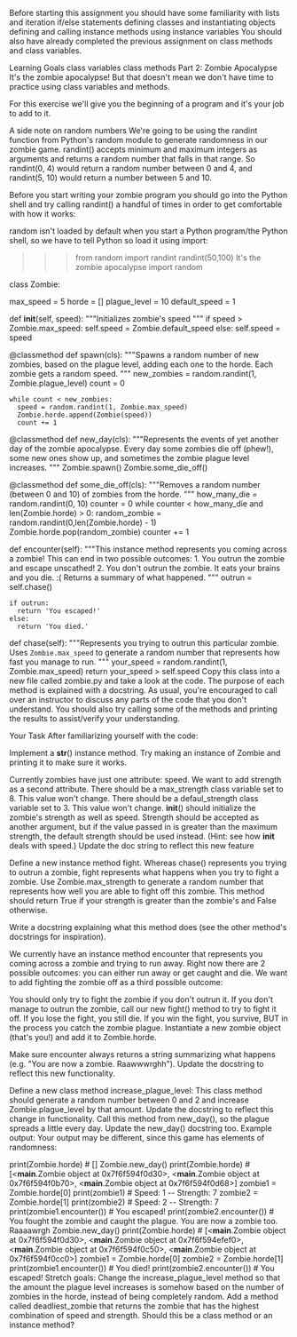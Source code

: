 Before starting this assignment you should have some familiarity with
lists and iteration
if/else statements
defining classes and instantiating objects
defining and calling instance methods
using instance variables
You should also have already completed the previous assignment on class methods and class variables.

Learning Goals
class variables
class methods
Part 2: Zombie Apocalypse
It's the zombie apocalypse! But that doesn't mean we don't have time to practice using class variables and methods.

For this exercise we'll give you the beginning of a program and it's your job to add to it.

A side note on random numbers
We're going to be using the randint function from Python's random module to generate randomness in our zombie game. randint() accepts minimum and maximum integers as arguments and returns a random number that falls in that range. So randint(0, 4) would return a random number between 0 and 4, and randint(5, 10) would return a number between 5 and 10.

Before you start writing your zombie program you should go into the Python shell and try calling randint() a handful of times in order to get comfortable with how it works:

random isn't loaded by default when you start a Python program/the Python shell, so we have to tell Python so load it using import:

>>>from random import randint
>>>randint(50,100)
It's the zombie apocalypse
import random

class Zombie:

  max_speed = 5
  horde = []
  plague_level = 10
  default_speed = 1

  def __init__(self, speed):
    """Initializes zombie's speed
    """
    if speed > Zombie.max_speed:
      self.speed = Zombie.default_speed
    else:
      self.speed = speed

  @classmethod
  def spawn(cls):
    """Spawns a random number of new zombies, based on the plague level,
    adding each one to the horde.  Each zombie gets a random speed.
    """
    new_zombies = random.randint(1, Zombie.plague_level)
    count = 0

    while count < new_zombies:
      speed = random.randint(1, Zombie.max_speed)
      Zombie.horde.append(Zombie(speed))
      count += 1

  @classmethod
  def new_day(cls):
    """Represents the events of yet another day of the zombie apocalypse.
    Every day some zombies die off (phew!), some new ones show up,
    and sometimes the zombie plague level increases.
    """
    Zombie.spawn()
    Zombie.some_die_off()

  @classmethod
  def some_die_off(cls):
    """Removes a random number (between 0 and 10) of zombies from the horde.
    """
    how_many_die = random.randint(0, 10)
    counter = 0
    while counter < how_many_die and len(Zombie.horde) > 0:
      random_zombie = random.randint(0,len(Zombie.horde) - 1)
      Zombie.horde.pop(random_zombie)
      counter += 1

  def encounter(self):
    """This instance method represents you coming across a zombie! This can end in two possible outcomes:
    1. You outrun the zombie and escape unscathed!
    2. You don't outrun the zombie. It eats your brains and you die. :(
    Returns a summary of what happened.
    """
    outrun = self.chase()

    if outrun:
      return 'You escaped!'
    else:
      return 'You died.'

  def chase(self):
    """Represents you trying to outrun this particular zombie.
    Uses `Zombie.max_speed` to generate a random number that represents how fast you manage to run.
    """
    your_speed = random.randint(1, Zombie.max_speed)
    return your_speed > self.speed
Copy this class into a new file called zombie.py and take a look at the code. The purpose of each method is explained with a docstring. As usual, you're encouraged to call over an instructor to discuss any parts of the code that you don't understand. You should also try calling some of the methods and printing the results to assist/verify your understanding.

Your Task
After familiarizing yourself with the code:

Implement a __str__() instance method. Try making an instance of Zombie and printing it to make sure it works.

Currently zombies have just one attribute: speed. We want to add strength as a second attribute.
There should be a max_strength class variable set to 8. This value won't change.
There should be a defaul_strength class variable set to 3. This value won't change.
__init__() should initialize the zombie's strength as well as speed. Strength should be accepted as another argument, but if the value passed in is greater than the maximum strength, the default strength should be used instead. (Hint: see how __init__ deals with speed.)
Update the doc string to reflect this new feature

Define a new instance method fight. Whereas chase() represents you trying to outrun a zombie, fight represents what happens when you try to fight a zombie.
Use Zombie.max_strength to generate a random number that represents how well you are able to fight off this zombie. This method should return True if your strength is greater than the zombie's and False otherwise.

Write a docstring explaining what this method does (see the other method's docstrings for inspiration).

We currently have an instance method encounter that represents you coming across a zombie and trying to run away. Right now there are 2 possible outcomes: you can either run away or get caught and die. We want to add fighting the zombie off as a third possible outcome:

You should only try to fight the zombie if you don't outrun it.
If you don't manage to outrun the zombie, call our new fight() method to try to fight it off.
If you lose the fight, you still die.
If you win the fight, you survive, BUT in the process you catch the zombie plague. Instantiate a new zombie object (that's you!) and add it to Zombie.horde.

Make sure encounter always returns a string summarizing what happens (e.g. "You are now a zombie. Raawwwrghh").
Update the docstring to reflect this new functionality.

Define a new class method increase_plague_level:
This class method should generate a random number between 0 and 2 and increase Zombie.plague_level by that amount.
Update the docstring to reflect this change in functionality.
Call this method from new_day(), so the plague spreads a little every day.
Update the new_day() docstring too.
Example output:
Your output may be different, since this game has elements of randomness:

print(Zombie.horde) # []
Zombie.new_day()
print(Zombie.horde) # [<__main__.Zombie object at 0x7f6f594f0d30>, <__main__.Zombie object at 0x7f6f594f0b70>, <__main__.Zombie object at 0x7f6f594f0d68>]
zombie1 = Zombie.horde[0]
print(zombie1) # Speed: 1 -- Strength: 7
zombie2 = Zombie.horde[1]
print(zombie2) # Speed: 2 -- Strength: 7
print(zombie1.encounter()) # You escaped!
print(zombie2.encounter()) # You fought the zombie and caught the plague.  You are now a zombie too.  Raaaawrgh
Zombie.new_day()
print(Zombie.horde) # [<__main__.Zombie object at 0x7f6f594f0d30>, <__main__.Zombie object at 0x7f6f594efef0>, <__main__.Zombie object at 0x7f6f594f0c50>, <__main__.Zombie object at 0x7f6f594f0cc0>]
zombie1 = Zombie.horde[0]
zombie2 = Zombie.horde[1]
print(zombie1.encounter()) # You died!
print(zombie2.encounter()) # You escaped!
Stretch goals:
Change the increase_plague_level method so that the amount the plague level increases is somehow based on the number of zombies in the horde, instead of being completely random.
Add a method called deadliest_zombie that returns the zombie that has the highest combination of speed and strength. Should this be a class method or an instance method?